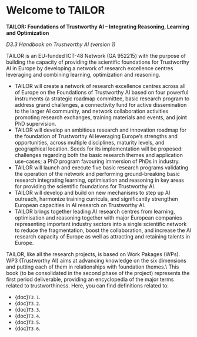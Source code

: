 # Welcome to TAILOR

**TAILOR: Foundations of Trustworthy AI – Integrating Reasoning, Learning and Optimization**

*D3.3 Handbook on Trustworthy AI (version 1)*

TAILOR is an EU-funded ICT-48 Network (GA 952215) with the purpose of building the capacity of providing the scientific foundations for Trustworthy AI in Europe by developing a network of research excellence centres leveraging and combining learning, optimization and reasoning.

- TAILOR will create a network of research excellence centres across all of Europe on the Foundations of Trustworthy AI based on four powerful instruments (a strategic roadmap committee, basic research program to address grand challenges, a connectivity fund for active dissemination to the larger AI community, and network collaboration activities promoting research exchanges, training materials and events, and joint PhD supervision.
- TAILOR will develop an ambitious research and innovation roadmap for the foundation of Trustworthy AI leveraging Europe’s strengths and opportunities, across multiple disciplines, maturity levels, and geographical location. Seeds for its implementation will be proposed: challenges regarding both the basic research themes and application use-cases; a PhD program favouring immersion of PhDs in industry.
- TAILOR will launch and execute five basic research programs validating the operation of the network and performing ground-breaking basic research integrating learning, optimisation and reasoning in key areas for providing the scientific foundations for Trustworthy AI.
- TAILOR will develop and build on new mechanisms to step up AI outreach, harmonize training curricula, and significantly strengthen European capacities in AI research on Trustworthy AI.
- TAILOR brings together leading AI research centres from learning, optimisation and reasoning together with major European companies representing important industry sectors into a single scientific network to reduce the fragmentation, boost the collaboration, and increase the AI research capacity of Europe as well as attracting and retaining talents in Europe.

TAILOR, like all the research projects, is based on Work Pakages (WPs).
WP3 (Trustworthy AI) aims at advancing knowledge on the six dimensions and putting each of them in relationships with foundation themes.\\
This book (to be consolidated in the second phase of the project) represents the first period deliverable, providing an encyclopedia of the major terms related to trustworthiness.
Here, you can find definitions related to:
- {doc}`T3.1`. 
- {doc}`T3.2`. 
- {doc}`T3.3`. 
- {doc}`T3.4`. 
- {doc}`T3.5`.
- {doc}`T3.6`.
